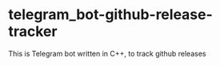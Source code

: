 # telegram_bot-github-release-tracker
This is Telegram bot written in C++, to track github releases
